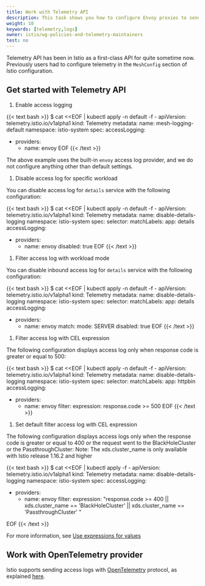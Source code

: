 ```yaml
---
title: Work with Telemetry API
description: This task shows you how to configure Envoy proxies to send access logs with Telemetry API.
weight: 10
keywords: [telemetry,logs]
owner: istio/wg-policies-and-telemetry-maintainers
test: no
---
```


Telemetry API has been in Istio as a first-class API for quite sometime now.
Previously users had to configure telemetry in the `MeshConfig` section of Istio configuration.

## Get started with Telemetry API

1. Enable access logging

{{< text bash >}}
$ cat <<EOF | kubectl apply -n default -f -
apiVersion: telemetry.istio.io/v1alpha1
kind: Telemetry
metadata:
name: mesh-logging-default
namespace: istio-system
spec:
  accessLogging:
  - providers:
    - name: envoy
EOF
{{< /text >}}

The above example uses the built-in `envoy` access log provider, and we do not configure anything other than default settings.

1. Disable access log for specific workload

You can disable access log for `details` service with the following configuration:

{{< text bash >}}
$ cat <<EOF | kubectl apply -n default -f -
apiVersion: telemetry.istio.io/v1alpha1
kind: Telemetry
metadata:
name: disable-details-logging
namespace: istio-system
spec:
  selector:
    matchLabels:
      app: details
  accessLogging:
  - providers:
    - name: envoy
    disabled: true
EOF
{{< /text >}}

1. Filter access log with workload mode

You can disable inbound access log for `details` service with the following configuration:

{{< text bash >}}
$ cat <<EOF | kubectl apply -n default -f -
apiVersion: telemetry.istio.io/v1alpha1
kind: Telemetry
metadata:
name: disable-details-logging
namespace: istio-system
spec:
  selector:
    matchLabels:
      app: details
  accessLogging:
  - providers:
    - name: envoy
    match:
      mode: SERVER
    disabled: true
EOF
{{< /text >}}

1. Filter access log with CEL expression

The following configuration displays access log only when response code is greater or equal to 500:

{{< text bash >}}
$ cat <<EOF | kubectl apply -n default -f -
apiVersion: telemetry.istio.io/v1alpha1
kind: Telemetry
metadata:
name: disable-details-logging
namespace: istio-system
spec:
  selector:
    matchLabels:
      app: httpbin
  accessLogging:
  - providers:
    - name: envoy
    filter:
      expression: response.code >= 500
EOF
{{< /text >}}

1. Set default filter access log with CEL expression

The following configuration displays access logs only when the response code is greater or equal to 400 or the request went to the BlackHoleCluster or the PassthroughCluster:
Note: The xds.cluster_name is only available with Istio release 1.16.2 and higher

{{< text bash >}}
$ cat <<EOF | kubectl apply -f -
apiVersion: telemetry.istio.io/v1alpha1
kind: Telemetry
metadata:
name: disable-details-logging
namespace: istio-system
spec:
  accessLogging:
  - providers:
    - name: envoy
    filter:
      expression: "response.code >= 400 || xds.cluster_name == 'BlackHoleCluster' ||  xds.cluster_name == 'PassthroughCluster' "

EOF
{{< /text >}}

For more information, see [Use expressions for values](/docs/tasks/observability/metrics/customize-metrics/#use-expressions-for-values)

## Work with OpenTelemetry provider

Istio supports sending access logs with [OpenTelemetry](https://opentelemetry.io/) protocol, as explained [here](/docs/tasks/observability/logs/otel-provider).
